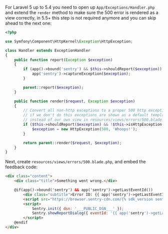 For Laravel 5 up to 5.4 you need to open up ``App/Exceptions/Handler.php`` and extend the
`render` method to make sure the 500 error is rendered as a view correctly, in 5.5+ this
step is not required anymore and you can skip ahead to the next one:

```php
<?php

use Symfony\Component\HttpKernel\Exception\HttpException;

class Handler extends ExceptionHandler
{
    public function report(Exception $exception)
    {
        if (app()->bound('sentry') && $this->shouldReport($exception)) {
            app('sentry')->captureException($exception);
        }

        parent::report($exception);
    }

    public function render($request, Exception $exception)
    {
        // Convert all non-http exceptions to a proper 500 http exception
        // if we don't do this exceptions are shown as a default template
        // instead of our own view in resources/views/errors/500.blade.php
        if ($this->shouldReport($exception) && !$this->isHttpException($exception) && !config('app.debug')) {
            $exception = new HttpException(500, 'Whoops!');
        }

        return parent::render($request, $exception);
    }
}
```

Next, create ``resources/views/errors/500.blade.php``, and embed the feedback code:

```html
<div class="content">
    <div class="title">Something went wrong.</div>

    @if(app()->bound('sentry') && app('sentry')->getLastEventId())
        <div class="subtitle">Error ID: {{ app('sentry')->getLastEventId() }}</div>
        <script src="https://browser.sentry-cdn.com/{% sdk_version sentry.javascript.browser %}/bundle.min.js" crossorigin="anonymous"></script>
        <script>
            Sentry.init({ dsn: '___PUBLIC_DSN___' });
            Sentry.showReportDialog({ eventId: '{{ app('sentry')->getLastEventId() }}' });
        </script>
    @endif
</div>
```
